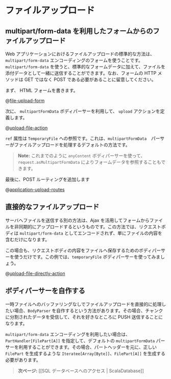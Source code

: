 <!--- Copyright (C) 2009-2013 Typesafe Inc. <http://www.typesafe.com> -->
<!--
# Handling file upload
-->
# ファイルアップロード

<!--
## Uploading files in a form using multipart/form-data
-->
## multipart/form-data を利用したフォームからのファイルアップロード

<!--
The standard way to upload files in a web application is to use a form with a special `multipart/form-data` encoding, which lets you mix standard form data with file attachment data. Please note: the HTTP method used to submit the form must be POST (not GET). 
-->
Web アプリケーションにおけるファイルアップロードの標準的な方法は、`multipart/form-data` エンコーディングのフォームを使うことです。`multipart/form-data` を使うと、標準的なフォームデータに加えて、ファイルを添付データとして一緒に送信することができます。なお、フォームの HTTP メソッドは GET ではなく POST である必要があることに留意してください。

<!--
Start by writing an HTML form:
-->
まず、 HTML フォームを書きます。

@[file-upload-form](code/scalaguide/templates/views/uploadForm.scala.html)


<!--
Now define the `upload` action using a `multipartFormData` body parser:
-->
次に、 `multipartFormData` ボディパーサーを利用して、 `upload` アクションを定義します。

@[upload-file-action](code/ScalaFileUpload.scala)


<!--
The `ref` attribute give you a reference to a `TemporaryFile`. This is the default way the `mutipartFormData` parser handles file upload.
-->
`ref` 属性は `TemporaryFile` への参照です。これは、`multipartFormData`　パーサーがファイルアップロードを処理するデフォルトの方法です。

<!--
> **Note:** As always, you can also use the `anyContent` body parser and retrieve it as `request.asMultipartFormData`.
-->
> **Note:** これまでのように `anyContent` ボディパーサーを使って、`request.asMultipartFormData` によりフォームデータを参照することもできます。

<!--
At last, add a POST router
-->
最後に、POST ルーティングを追加します

@[application-upload-routes](code/scalaguide.upload.fileupload.routes)


<!--
## Direct file upload
-->
## 直接的なファイルアップロード

<!--
Another way to send files to the server is to use Ajax to upload the file asynchronously in a form. In this case the request body will not have been encoded as `multipart/form-data`, but will just contain the plain file content.
-->
サーバへファイルを送信する別の方法は、Ajax を活用してフォームからファイルを非同期的にアップロードするというものです。この方法では、リクエストボディは `multipart/form-data` としてエンコードされず、単にファイルの内容を含むだけになります。

<!--
In this case we can just use a body parser to store the request body content in a file. For this example, let’s use the `temporaryFile` body parser:
-->
この場合も、リクエストボディの内容をファイルへ保存するためのボディパーサーを使うだけです。この例では、`temporaryFile` ボディパーサーを使ってみましょう。

@[upload-file-directly-action](code/ScalaFileUpload.scala)

<!--
## Writing your own body parser
-->
## ボディパーサーを自作する

<!--
If you want to handle the file upload directly without buffering it in a temporary file, you can just write your own `BodyParser`. In this case, you will receive chunks of data that you are free to push anywhere you want.
-->
一時ファイルへのバッファリングなしでファイルアップロードを直接的に処理したい場合、`BodyParser` を自作するという方法があります。その場合、チャンクに分割されたデータを受信して、それを好きなところに PUSH 送信することになります。

<!--
If you want to use `multipart/form-data` encoding, you can still use the default `mutipartFormData` parser by providing your own `PartHandler[FilePart[A]]`. You receive the part headers, and you have to provide an `Iteratee[Array[Byte], FilePart[A]]` that will produce the right `FilePart`.
-->
`multipart/form-data` エンコーディングを利用したい場合は、`PartHandler[FilePart[A]]` を指定して、デフォルトの `multipartFormData` パーサーを利用することができます。その場合、パートヘッダーを元に、正しい `FilePart` を生成するような `Iteratee[Array[Byte]]`、`FilePart[A]]` を生成する必要があります。

<!--
> **Next:** [[Accessing an SQL database | ScalaDatabase]]
-->
> **次ページ:** [[SQL データベースへのアクセス | ScalaDatabase]]

